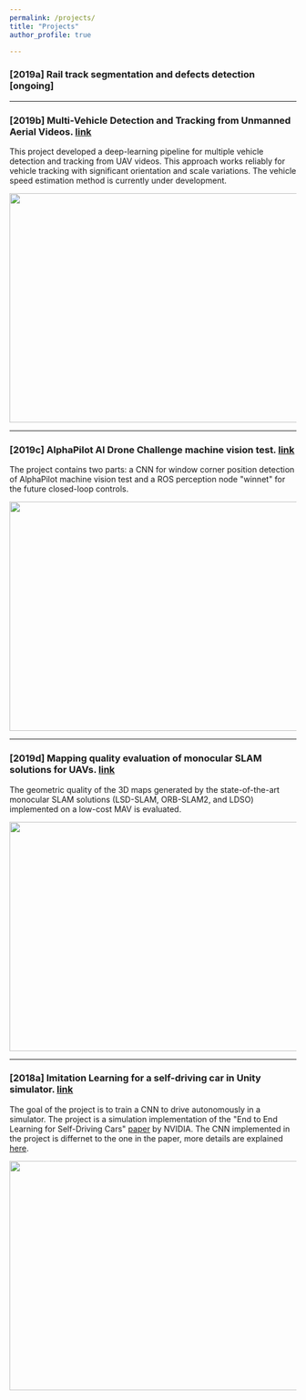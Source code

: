 ```yaml
---
permalink: /projects/
title: "Projects"
author_profile: true

---
```



### [2019a] Rail track segmentation and defects detection [ongoing]

---

### [2019b] Multi-Vehicle Detection and Tracking from Unmanned Aerial Videos. [link](https://jwangjie.github.io/publication/rsmdpi2019)

This project developed a deep-learning pipeline for multiple vehicle detection and tracking from UAV videos. This approach works reliably for vehicle tracking with significant orientation and scale variations. The vehicle speed estimation method is currently under development. 

<div style="text-align: center">
<img src="https://jwangjie.github.io/publications/rsmdpi2019/rs2019.gif" 
     width="717px" height="403px"/>
</div>

---

### [2019c] AlphaPilot AI Drone Challenge machine vision test. [link](https://github.com/jwangjie/winnet-perception-AlphaPilot)

The project contains two parts: a CNN for window corner position detection of AlphaPilot machine vision test and a ROS perception node "winnet" for the future closed-loop controls. 

<div style="text-align: center">
<img src="https://jwangjie.github.io/publications/publications/winnet.gif" 
     width="717px" height="403px"/>
</div>

---

### [2019d] Mapping quality evaluation of monocular SLAM solutions for UAVs. [link]()

The geometric quality of the 3D maps generated by the state-of-the-art monocular SLAM solutions (LSD-SLAM, ORB-SLAM2, and LDSO) implemented on a low-cost MAV is evaluated. 

<div style="text-align: center">
<img src="https://jwangjie.github.io/publications/publications/slam2019.png" 
     width="717px" height="403px"/>
</div>

---

### [2018a] Imitation Learning for a self-driving car in Unity simulator. [link](https://github.com/jwangjie/SDC-Behavioral-Cloning-P3)

The goal of the project is to train a CNN to drive autonomously in a simulator. The project is a simulation implementation of the "End to End Learning for Self-Driving Cars" [paper](https://arxiv.org/pdf/1604.07316.pdf) by NVIDIA. The CNN implemented in the project is differnet to the one in the paper, more details are explained [here](https://github.com/jwangjie/SDC-Behavioral-Cloning-P3/blob/master/Behavioral%20Cloning.pdf).

<div style="text-align: center">
<img src="https://github.com/jwangjie/SDC-Behavioral-Cloning-P3/blob/master/imitationLearning.gif" 
     width="717px" height="403px"/>
</div>




